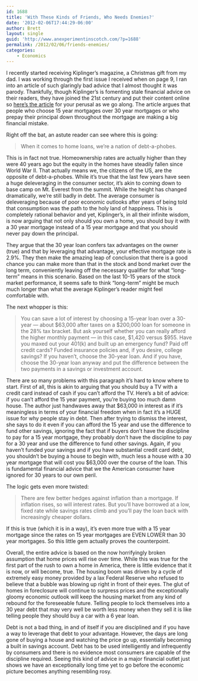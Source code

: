 ```yaml
---
id: 1688
title: 'With These Kinds of Friends, Who Needs Enemies?'
date: '2012-02-06T17:44:29-06:00'
author: Brett
layout: single
guid: 'http://www.anexperimentinscotch.com/?p=1688'
permalink: /2012/02/06/friends-enemies/
categories:
    - Economics
---
```


I recently started receiving Kiplinger’s magazine, a Christmas gift from my dad. I was working through the first issue I received when on page 9, I ran into an article of such glaringly bad advice that I almost thought it was parody. Thankfully, though Kiplinger’s is fomenting stale financial advice on their readers, they have joined the 21st century and put their content online so [here’s the article](http://www.kiplinger.com/magazine/archives/long-term-fixed-rate-mortgages-make-sense.html) for your perusal as we go along. The article argues that people who choose 15 year mortgages over 30 year mortgages or who prepay their principal down throughout the mortgage are making a big financial mistake.

Right off the bat, an astute reader can see where this is going:

> When it comes to home loans, we’re a nation of debt-a-phobes.

This is in fact not true. Homeownership rates are actually higher than they were 40 years ago but the equity in the homes have steadily fallen since World War II. That actually means we, the citizens of the US, are the opposite of debt-a-phobes. While it’s true that the last few years have seen a huge deleveraging in the consumer sector, it’s akin to coming down to base camp on Mt. Everest from the summit. While the height has changed dramatically, we’re still badly in debt. The average consumer is deleveraging because of poor economic outlooks after years of being told that consumption was the path to the holy land of happiness. This is completely rational behavior and yet, Kiplinger’s, in all their infinite wisdom, is now arguing that not only should you own a home, you should buy it with a 30 year mortgage instead of a 15 year mortgage and that you should never pay down the principal.

They argue that the 30 year loan confers tax advantages on the owner (true) and that by leveraging that advantage, your effective mortgage rate is 2.9%. They then make the amazing leap of conclusion that there is a good chance you can make more than that in the stock and bond market over the long term, conveniently leaving off the necessary qualifier for what “long-term” means in this scenario. Based on the last 10-15 years of the stock market performance, it seems safe to think “long-term” might be much much longer than what the average Kiplinger’s reader might feel comfortable with.

The next whopper is this:

> You can save a lot of interest by choosing a 15-year loan over a 30-year — about $63,000 after taxes on a $200,000 loan for someone in the 28% tax bracket. But ask yourself whether you can really afford the higher monthly payment — in this case, $1,420 versus $955. Have you maxed out your 401(k) and built up an emergency fund? Paid off credit cards? Funded insurance policies and, if you desire, college savings? If you haven’t, choose the 30-year loan. And if you have, choose the 30-year loan anyway and put the difference between the two payments in a savings or investment account.

There are so many problems with this paragraph it’s hard to know where to start. First of all, this is akin to arguing that you should buy a TV with a credit card instead of cash if you can’t afford the TV. Here’s a bit of advice: if you can’t afford the 15 year payment, you’re buying too much damn house. The author just handwaves away that $63,000 in interest as if it’s meaningless in terms of your financial freedom when in fact it’s a HUGE issue for why people stay in debt. Then after trying to dismiss the interest, she says to do it even if you can afford the 15 year and use the difference to fund other savings, ignoring the fact that if buyers don’t have the discipline to pay for a 15 year mortgage, they probably don’t have the discipline to pay for a 30 year and use the difference to fund other savings. Again, if you haven’t funded your savings and if you have substantial credit card debt, you shouldn’t be buying a house to begin with, much less a house with a 30 year mortgage that will cost you $63,000 over the course of the loan. This is fundamental financial advice that we the American consumer have ignored for 30 years to our own peril.

The logic gets even more twisted:

> There are few better hedges against inflation than a mortgage. If inflation rises, so will interest rates. But you’ll have borrowed at a low, fixed rate while savings rates climb and you’ll pay the loan back with increasingly cheaper dollars.

If this is true (which it is in a way), it’s even more true with a 15 year mortgage since the rates on 15 year mortgages are EVEN LOWER than 30 year mortgages. So this little gem actually proves the counterpoint.

Overall, the entire advice is based on the now horrifyingly broken assumption that home prices will rise over time. While this was true for the first part of the rush to own a home in America, there is little evidence that it is now, or will become, true. The housing boom was driven by a cycle of extremely easy money provided by a lax Federal Reserve who refused to believe that a bubble was blowing up right in front of their eyes. The glut of homes in foreclosure will continue to surpress prices and the exceptionally gloomy economic outlook will keep the housing market from any kind of rebound for the foreseeable future. Telling people to lock themselves into a 30 year debt that may very well be worth less money when they sell it is like telling people they should buy a car with a 6 year loan.

Debt is not a bad thing, in and of itself if you are disciplined and if you have a way to leverage that debt to your advantage. However, the days are long gone of buying a house and watching the price go up, essentially becoming a built in savings account. Debt has to be used intelligently and infrequently by consumers and there is no evidence most consumers are capable of the discipline required. Seeing this kind of advice in a major financial outlet just shows we have an exceptionally long time yet to go before the economic picture becomes anything resembling rosy.